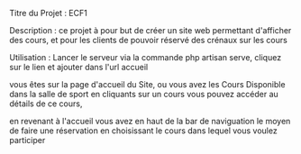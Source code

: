 Titre du Projet : ECF1

Description : ce projet à pour but de créer un site web permettant d'afficher des cours, et pour les clients de pouvoir réservé des crénaux sur les cours


Utilisation : Lancer le serveur via la commande php artisan serve,
cliquez sur le lien et ajouter dans l'url accueil

vous êtes sur la page d'accueil du Site, ou vous avez les Cours Disponible dans la salle de sport
en cliquants sur un cours vous pouvez accéder au détails de ce cours,

en revenant à l'accueil vous avez en haut de la bar de naviguation le moyen de faire une réservation en choisissant le cours dans lequel vous voulez participer
